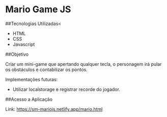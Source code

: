 # Mario Game JS
##Tecnologias Utilizadas<
<ul>
  <li>HTML</li>
  <li>CSS</li>
  <li>Javascript</li>
</ul>
##Objetivo
<p>Criar um mini-game que apertando qualquer tecla, o personagem irá pular os obstáculos e contabilizar os pontos.</p>
<p>Implementações futuras: </p>
<ul>
  <li>Utilizar localstorage e registrar recorde do jogador.</li>
</ul>

##Acesso a Aplicação
<p>Link: <a href="https://sm-mariojs.netlify.app/mario.html" target="_blank" rel="noopener noreferrer">https://sm-mariojs.netlify.app/mario.html</a></p>
